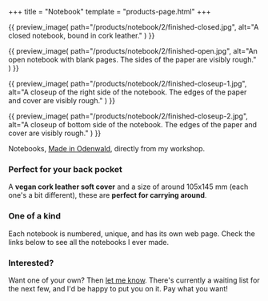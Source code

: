 +++
title    = "Notebook"
template = "products-page.html"
+++

{{
    preview_image(
        path="/products/notebook/2/finished-closed.jpg",
        alt="A closed notebook, bound in cork leather."
    )
}}

{{
    preview_image(
        path="/products/notebook/2/finished-open.jpg",
        alt="An open notebook with blank pages. The sides of the paper are visibly rough."
    )
}}

{{
    preview_image(
        path="/products/notebook/2/finished-closeup-1.jpg",
        alt="A closeup of the right side of the notebook. The edges of the paper and cover are visibly rough."
    )
}}

{{
    preview_image(
        path="/products/notebook/2/finished-closeup-2.jpg",
        alt="A closeup of bottom side of the notebook. The edges of the paper and cover are visibly rough."
    )
}}

Notebooks, [Made in Odenwald](https://hanno.braun-odw.eu/made-in-odenwald/2.jpg), directly from my workshop.


### Perfect for your back pocket

A **vegan cork leather soft cover** and a size of around 105x145 mm (each one's a bit different), these are **perfect for carrying around**.


### One of a kind

Each notebook is numbered, unique, and has its own web page. Check the links below to see all the notebooks I ever made.


### Interested?

Want one of your own? Then [let me know](/contact). There's currently a waiting list for the next few, and I'd be happy to put you on it. Pay what you want!
